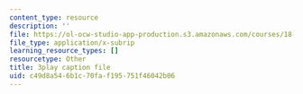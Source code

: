 ```yaml
---
content_type: resource
description: ''
file: https://ol-ocw-studio-app-production.s3.amazonaws.com/courses/18-06sc-linear-algebra-fall-2011/c49d8a546b1c70faf195751f46042b06_AmQcoopBUTk.srt
file_type: application/x-subrip
learning_resource_types: []
resourcetype: Other
title: 3play caption file
uid: c49d8a54-6b1c-70fa-f195-751f46042b06
---
```

